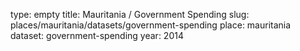 type: empty
title: Mauritania / Government Spending
slug: places/mauritania/datasets/government-spending
place: mauritania
dataset: government-spending
year: 2014
